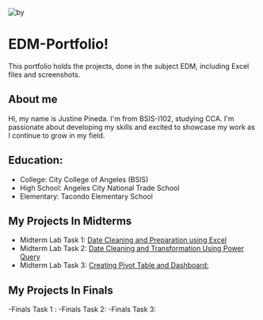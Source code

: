 ![by](https://github.com/user-attachments/assets/1f2e099e-025f-426b-b96d-b9ab58079b5d)

# EDM-Portfolio!
This portfolio holds the projects, done in the subject EDM, including Excel files and screenshots.

## About me
Hi, my name is Justine Pineda. I'm from BSIS-I102, studying CCA. I'm passionate about developing my skills and excited to showcase my work as I continue to grow in my field.

## Education:
- College: City College of Angeles (BSIS)
- High School: Angeles City National Trade School
- Elementary: Tacondo Elementary School
## My Projects In Midterms
- Midterm Lab Task 1: [Date Cleaning and Preparation using Excel](https://github.com/justine09902/justine09902/blob/main/Midterm%20Lab%20Task%201/task1.md)
- Midterm Lab Task 2: [Date Cleaning and Transformation Using Power Query](https://github.com/justine09902/justine09902/blob/main/Midterm%20Lab%20Task%202/task1.md)
- Midterm Lab Task 3: [Creating Pivot Table and Dashboard:](https://github.com/justine09902/Lab-Task-3)

## My Projects In Finals
-Finals Task 1 : 
-Finals Task 2: 
-Finals Task 3:
